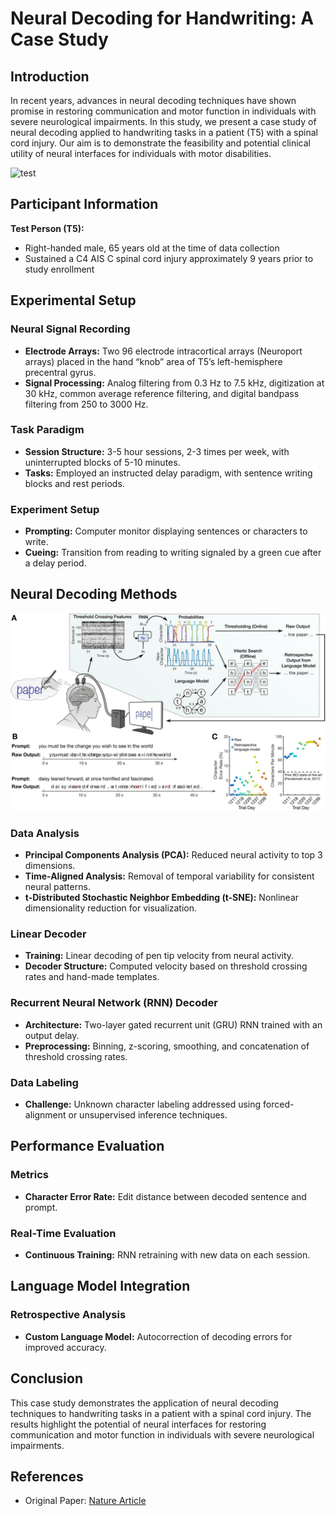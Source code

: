 # Neural Decoding for Handwriting: A Case Study

## Introduction

In recent years, advances in neural decoding techniques have shown promise in restoring communication and motor function in individuals with severe neurological impairments. In this study, we present a case study of neural decoding applied to handwriting tasks in a patient (T5) with a spinal cord injury. Our aim is to demonstrate the feasibility and potential clinical utility of neural interfaces for individuals with motor disabilities.

![test](https://drive.google.com/file/d/1ACAG81ilov5mPKBYbkfCHwdySYekI80Q/view?usp=sharing)

## Participant Information

**Test Person (T5):**  
- Right-handed male, 65 years old at the time of data collection
- Sustained a C4 AIS C spinal cord injury approximately 9 years prior to study enrollment

## Experimental Setup

### Neural Signal Recording
- **Electrode Arrays:** Two 96 electrode intracortical arrays (Neuroport arrays) placed in the hand “knob” area of T5’s left-hemisphere precentral gyrus.
- **Signal Processing:** Analog filtering from 0.3 Hz to 7.5 kHz, digitization at 30 kHz, common average reference filtering, and digital bandpass filtering from 250 to 3000 Hz.

### Task Paradigm
- **Session Structure:** 3-5 hour sessions, 2-3 times per week, with uninterrupted blocks of 5-10 minutes.
- **Tasks:** Employed an instructed delay paradigm, with sentence writing blocks and rest periods.

### Experiment Setup
- **Prompting:** Computer monitor displaying sentences or characters to write.
- **Cueing:** Transition from reading to writing signaled by a green cue after a delay period.

## Neural Decoding Methods
![Alt text](../images/bcx_workflow.png)

### Data Analysis
- **Principal Components Analysis (PCA):** Reduced neural activity to top 3 dimensions.
- **Time-Aligned Analysis:** Removal of temporal variability for consistent neural patterns.
- **t-Distributed Stochastic Neighbor Embedding (t-SNE):** Nonlinear dimensionality reduction for visualization.

### Linear Decoder
- **Training:** Linear decoding of pen tip velocity from neural activity.
- **Decoder Structure:** Computed velocity based on threshold crossing rates and hand-made templates.

### Recurrent Neural Network (RNN) Decoder
- **Architecture:** Two-layer gated recurrent unit (GRU) RNN trained with an output delay.
- **Preprocessing:** Binning, z-scoring, smoothing, and concatenation of threshold crossing rates.

### Data Labeling
- **Challenge:** Unknown character labeling addressed using forced-alignment or unsupervised inference techniques.

## Performance Evaluation

### Metrics
- **Character Error Rate:** Edit distance between decoded sentence and prompt.

### Real-Time Evaluation
- **Continuous Training:** RNN retraining with new data on each session.

## Language Model Integration

### Retrospective Analysis
- **Custom Language Model:** Autocorrection of decoding errors for improved accuracy.

## Conclusion

This case study demonstrates the application of neural decoding techniques to handwriting tasks in a patient with a spinal cord injury. The results highlight the potential of neural interfaces for restoring communication and motor function in individuals with severe neurological impairments.


## References
- Original Paper: [Nature Article](https://www.nature.com/articles/s41586-021-03506-2)

